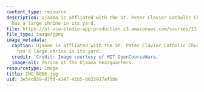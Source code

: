 ```yaml
---
content_type: resource
description: Ujaama is affliated with the St. Peter Clavier Catholic Church, and it
  has a large shrine in its yard.
file: https://ol-ocw-studio-app-production.s3.amazonaws.com/courses/11-945-katrina-practicum-spring-2006/3e54c05987fda14741b58022917af5bb_IMG_0006.jpg
file_type: image/jpeg
image_metadata:
  caption: Ujaama is affliated with the St. Peter Clavier Catholic Church, and it
    has a large shrine in its yard.
  credit: 'Credit: Image courtesy of MIT OpenCourseWare.'
  image-alt: Shrine at the Ujaama headquarters.
resourcetype: Image
title: IMG_0006.jpg
uid: 3e54c059-87fd-a147-41b5-8022917af5bb
---
```

